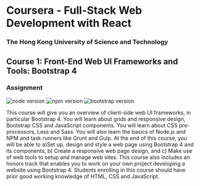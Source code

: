 # Coursera - Full-Stack Web Development with React

### The Hong Kong University of Science and Technology

## Course 1: Front-End Web UI Frameworks and Tools: Bootstrap 4

### Assignment

![node version](https://img.shields.io/badge/node-v6.11.0-green.svg)
![npm version](https://img.shields.io/badge/npm-v6.4.1-red.svg)
![bootstrap version](https://img.shields.io/badge/bootstrap-v4.1.3-indigo.svg)

This course will give you an overview of client-side web UI frameworks, in particular Bootstrap 4. You will learn about grids and responsive design, Bootstrap CSS and JavaScript components. You will learn about CSS pre-processors, Less and Sass. You will also learn the basics of Node.js and NPM and task runners like Grunt and Gulp.
At the end of this course, you will be able to a)Set up, design and style a web page using Bootstrap 4 and its components, b) Create a responsive web page design, and c) Make use of web tools to setup and manage web sites.
This course also includes an honors track that enables you to work on your own project developing a website using Bootstrap 4.
Students enrolling in this course should have prior good working knowledge of HTML, CSS and JavaScript.
